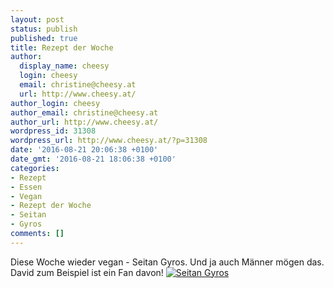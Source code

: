 ```yaml
---
layout: post
status: publish
published: true
title: Rezept der Woche
author:
  display_name: cheesy
  login: cheesy
  email: christine@cheesy.at
  url: http://www.cheesy.at/
author_login: cheesy
author_email: christine@cheesy.at
author_url: http://www.cheesy.at/
wordpress_id: 31308
wordpress_url: http://www.cheesy.at/?p=31308
date: '2016-08-21 20:06:38 +0100'
date_gmt: '2016-08-21 18:06:38 +0100'
categories:
- Rezept
- Essen
- Vegan
- Rezept der Woche
- Seitan
- Gyros
comments: []
---
```

Diese Woche wieder vegan - Seitan Gyros. Und ja auch Männer mögen das. David zum Beispiel ist ein Fan davon!
[![Seitan Gyros](http://www.cheesy.at/wp-content/uploads/Seitan-Gyros.jpg)](http://www.cheesy.at/rezepte/hauptspeisen/vegetarisch/seitan-gyros/)

